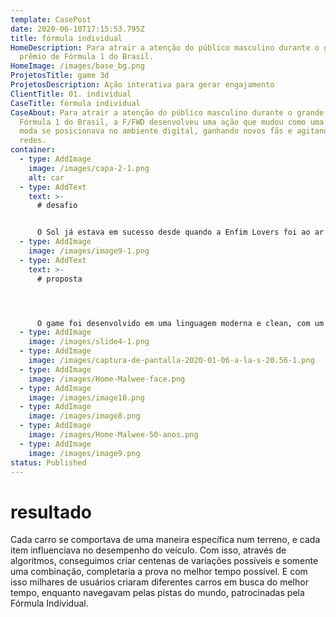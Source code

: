 ```yaml
---
template: CasePost
date: 2020-06-10T17:15:53.795Z
title: fórmula individual
HomeDescription: Para atrair a atenção do público masculino durante o grande
  prêmio de Fórmula 1 do Brasil.
HomeImage: /images/base_bg.png
ProjetosTitle: game 3d
ProjetosDescription: Ação interativa para gerar engajamento
ClientTitle: 01. individual
CaseTitle: fórmula individual
CaseAbout: Para atrair a atenção do público masculino durante o grande prêmio de
  Fórmula 1 do Brasil, a F/FWD desenvolveu uma ação que mudou como uma marca de
  moda se posicionava no ambiente digital, ganhando novos fãs e agitando as
  redes.
container:
  - type: AddImage
    image: /images/capa-2-1.png
    alt: car
  - type: AddText
    text: >-
      # desafio


      O Sol já estava em sucesso desde quando a Enfim Lovers foi ao ar e – por que não? – às estrelas, já que essa ação foi idealizada para engajar ainda mais o público-alvo da marca ao seu lifestyle místico e vibe boa, através de um teste on-line para descobrir a combinação astrológica do participante e o seu amor/crush!
  - type: AddImage
    image: /images/image9-1.png
  - type: AddText
    text: >-
      # proposta




      O game foi desenvolvido em uma linguagem moderna e clean, com um conceito "low poly" e um design refinado. Foram re-criadas 5 grandes cidades do mundo, cada uma com diferentes características geográficas. O conceito do game desafiava o usuário a montar um carro específico, com inúmeras variáveis como pneu, combustivel e outros acessórios.
  - type: AddImage
    image: /images/slide4-1.png
  - type: AddImage
    image: /images/captura-de-pantalla-2020-01-06-a-la-s-20.56-1.png
  - type: AddImage
    image: /images/Home-Malwee-face.png
  - type: AddImage
    image: /images/image10.png
  - type: AddImage
    image: /images/image8.png
  - type: AddImage
    image: /images/Home-Malwee-50-anos.png
  - type: AddImage
    image: /images/image9.png
status: Published
---
```

# resultado

Cada carro se comportava de uma maneira específica num terreno, e cada item influenciava no desempenho do veículo. Com isso, através de algoritmos, conseguimos criar centenas de variações possíveis e somente uma combinação, completaria a prova no melhor tempo possível. E com isso milhares de usuários criaram diferentes carros em busca do melhor tempo, enquanto navegavam pelas pistas do mundo, patrocinadas pela Fórmula Individual.